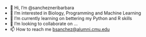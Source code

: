 - 👋 Hi, I’m @sanchezneribarbara
- 👀 I’m interested in Biology, Programming and Machine Learning
- 🌱 I’m currently learning on bettering my Python and R skills
- 💞️ I’m looking to collaborate on ...
- 📫 How to reach me bsanchez@alumni.cmu.edu

<!---
sanchezneribarbara/sanchezneribarbara is a ✨ special ✨ repository because its `README.md` (this file) appears on your GitHub profile.
You can click the Preview link to take a look at your changes.
--->
